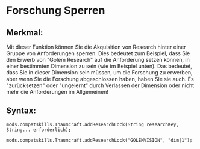 # Forschung Sperren

## Merkmal:

Mit dieser Funktion können Sie die Akquisition von Research hinter einer Gruppe von Anforderungen sperren. Dies bedeutet zum Beispiel, dass Sie den Erwerb von "Golem Research" auf die Anforderung setzen können, in einer bestimmten Dimension zu sein (wie im Beispiel unten). Das bedeutet, dass Sie in dieser Dimension sein müssen, um die Forschung zu erwerben, aber wenn Sie die Forschung abgeschlossen haben, haben Sie sie auch. Es "zurücksetzen" oder "ungelernt" durch Verlassen der Dimension oder nicht mehr die Anforderungen im Allgemeinen!

## Syntax:

    mods.compatskills.Thaumcraft.addResearchLock(String researchKey, String... erforderlich);
    
    mods.compatskills.Thaumcraft.addResearchLock("GOLEMVISION", "dim|1");